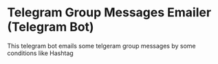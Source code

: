 # Telegram Group Messages Emailer (Telegram Bot)
This telegram bot emails some telgeram group messages by some conditions like Hashtag 